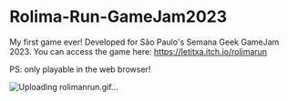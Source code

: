 # Rolima-Run-GameJam2023
My first game ever! Developed for São Paulo's Semana Geek GameJam 2023.
You can access the game here: https://letitxa.itch.io/rolimarun

PS: only playable in the web browser!

![Uploading rolimanrun.gif…]()
